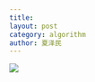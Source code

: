 ```yaml
---
title: 
layout: post
category: algorithm
author: 夏泽民
---
```

<!-- more -->
<div class="container">
	<div class="row">
	<img src="{{site.url}}{{site.baseurl}}/img/jupyterSlider.png"/>
	</div>
	<div class="row">
	</div>
</div>
